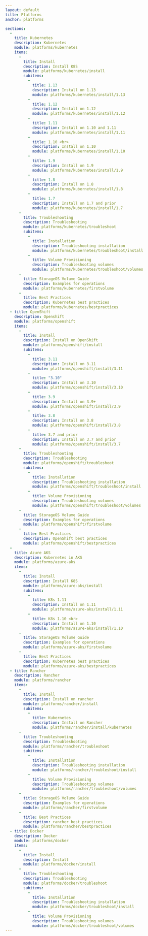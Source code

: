 ```yaml
---
layout: default
title: Platforms
anchor: platforms

sections:
  -
    title: Kubernetes
    description: Kubernetes
    module: platforms/kubernetes
    items:
      -
        title: Install
        description: Install K8S
        module: platforms/kubernetes/install
        subitems:
          -
            title: 1.13
            description: Install on 1.13
            module: platforms/kubernetes/install/1.13
          -
            title: 1.12
            description: Install on 1.12
            module: platforms/kubernetes/install/1.12
          - 
            title: 1.11
            description: Install on 1.10 and 1.11
            module: platforms/kubernetes/install/1.11
          - 
            title: 1.10 <br>
            description: Install on 1.10
            module: platforms/kubernetes/install/1.10
          -
            title: 1.9
            description: Install on 1.9
            module: platforms/kubernetes/install/1.9
          -
            title: 1.8
            description: Install on 1.8
            module: platforms/kubernetes/install/1.8
          -
            title: 1.7
            description: Install on 1.7 and prior
            module: platforms/kubernetes/install/1.7
      -
        title: Troubleshooting
        description: Troubleshooting
        module: platforms/kubernetes/troubleshoot
        subitems:
          -
            title: Installation
            description: Troubleshooting installation
            module: platforms/kubernetes/troubleshoot/install
          -
            title: Volume Provisioning
            description: Troubleshooting volumes
            module: platforms/kubernetes/troubleshoot/volumes
      -
        title: StorageOS Volume Guide
        description: Examples for operations
        module: platforms/kubernetes/firstvolume
      -
        title: Best Practices
        description: Kubernetes best practices
        module: platforms/kubernetes/bestpractices
  - title: OpenShift
    description: Openshift
    module: platforms/openshift
    items:
      -
        title: Install
        description: Install on OpenShift
        module: platforms/openshift/install
        subitems:
          -
            title: 3.11
            description: Install on 3.11
            module: platforms/openshift/install/3.11
          -
            title: "3.10"
            description: Install on 3.10
            module: platforms/openshift/install/3.10
          -
            title: 3.9
            description: Install on 3.9+
            module: platforms/openshift/install/3.9
          -
            title: 3.8
            description: Install on 3.8
            module: platforms/openshift/install/3.8
          -
            title: 3.7 and prior
            description: Install on 3.7 and prior
            module: platforms/openshift/install/3.7
      - 
        title: Troubleshooting
        description: Troubleshooting
        module: platforms/openshift/troubleshoot
        subitems:
          -
            title: Installation
            description: Troubleshooting installation
            module: platforms/openshift/troubleshoot/install
          -
            title: Volume Provisioning
            description: Troubleshooting volumes
            module: platforms/openshift/troubleshoot/volumes
      -
        title: StorageOS Volume Guide
        description: Examples for operations
        module: platforms/openshift/firstvolume
      -
        title: Best Practices
        description: OpenShift best practices
        module: platforms/openshift/bestpractices
  -
    title: Azure AKS
    description: Kubernetes in AKS
    module: platforms/azure-aks
    items:
      -
        title: Install
        description: Install K8S
        module: platforms/azure-aks/install
        subitems:
          -
            title: K8s 1.11
            description: Install on 1.11
            module: platforms/azure-aks/install/1.11
          -
            title: K8s 1.10 <br>
            description: Install on 1.10
            module: platforms/azure-aks/install/1.10
      -
        title: StorageOS Volume Guide
        description: Examples for operations
        module: platforms/azure-aks/firstvolume
      -
        title: Best Practices
        description: Kubernetes best practices
        module: platforms/azure-aks/bestpractices
  - title: Rancher
    description: Rancher
    module: platforms/rancher
    items:
      -
        title: Install
        description: Install on rancher
        module: platforms/rancher/install
        subitems:
          -
            title: Kubernetes
            description: Install on Rancher
            module: platforms/rancher/install/kubernetes
      -
        title: Troubleshooting
        description: Troubleshooting
        module: platforms/rancher/troubleshoot
        subitems:
          -
            title: Installation
            description: Troubleshooting installation
            module: platforms/rancher/troubleshoot/install
          -
            title: Volume Provisioning
            description: Troubleshooting volumes
            module: platforms/rancher/troubleshoot/volumes
      -
        title: StorageOS Volume Guide
        description: Examples for operations
        module: platforms/rancher/firstvolume
      -
        title: Best Practices
        description: rancher best practices
        module: platforms/rancher/bestpractices
  - title: Docker
    description: Docker
    module: platforms/docker
    items:
      -
        title: Install
        description: Install
        module: platforms/docker/install
      - 
        title: Troubleshooting
        description: Troubleshooting
        module: platforms/docker/troubleshoot
        subitems:
          -
            title: Installation
            description: Troubleshooting installation
            module: platforms/docker/troubleshoot/install
          -
            title: Volume Provisioning
            description: Troubleshooting volumes
            module: platforms/docker/troubleshoot/volumes
---
```

